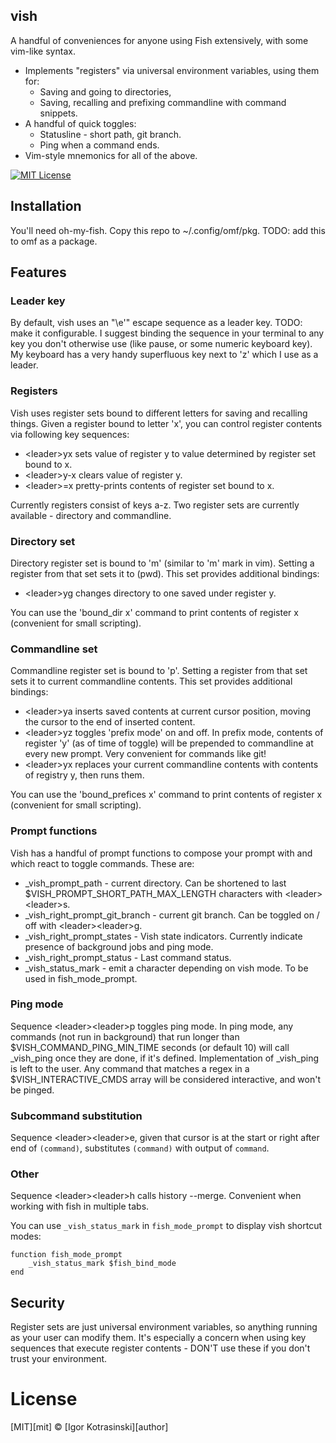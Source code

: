 ## vish
A handful of conveniences for anyone using Fish extensively, with some vim-like syntax.
- Implements "registers" via universal environment variables, using them for:
  - Saving and going to directories,
  - Saving, recalling and prefixing commandline with command snippets.
- A handful of quick toggles:
  - Statusline - short path, git branch.
  - Ping when a command ends.
- Vim-style mnemonics for all of the above.

[![MIT License](https://img.shields.io/badge/license-MIT-007EC7.svg?style=flat-square)](/LICENSE)

## Installation

You'll need oh-my-fish. Copy this repo to ~/.config/omf/pkg. TODO: add this to omf as a package.

## Features

### Leader key

By default, vish uses an "\e\'" escape sequence as a leader key. TODO: make it configurable. I suggest binding the sequence in your terminal to any key you don't otherwise use (like pause, or some numeric keyboard key). My keyboard has a very handy superfluous key next to 'z' which I use as a leader.

### Registers

Vish uses register sets bound to different letters for saving and recalling things. Given a register bound to letter 'x', you can control register contents via following key sequences:
- &lt;leader&gt;yx sets value of register y to value determined by register set bound to x.
- &lt;leader&gt;y-x clears value of register y.
- &lt;leader&gt;=x pretty-prints contents of register set bound to x.

Currently registers consist of keys a-z. Two register sets are currently available - directory and commandline.

### Directory set

Directory register set is bound to 'm' (similar to 'm' mark in vim). Setting a register from that set sets it to (pwd). This set provides additional bindings:
- &lt;leader&gt;yg changes directory to one saved under register y.

You can use the 'bound\_dir x' command to print contents of register x (convenient for small scripting).

### Commandline set

Commandline register set is bound to 'p'. Setting a register from that set sets it to current commandline contents. This set provides additional bindings:
- &lt;leader&gt;ya inserts saved contents at current cursor position, moving the cursor to the end of inserted content.
- &lt;leader&gt;yz toggles 'prefix mode' on and off. In prefix mode, contents of register 'y' (as of time of toggle) will be prepended to commandline at every new prompt. Very convenient for commands like git!
- &lt;leader&gt;yx replaces your current commandline contents with contents of registry y, then runs them.

You can use the 'bound\_prefices x' command to print contents of register x (convenient for small scripting).

### Prompt functions

Vish has a handful of prompt functions to compose your prompt with and which react to toggle commands. These are:
- \_vish\_prompt\_path - current directory. Can be shortened to last $VISH\_PROMPT\_SHORT\_PATH\_MAX\_LENGTH characters with &lt;leader&gt;&lt;leader&gt;s.
- \_vish\_right\_prompt\_git\_branch - current git branch. Can be toggled on / off with &lt;leader&gt;&lt;leader&gt;g.
- \_vish\_right\_prompt\_states - Vish state indicators. Currently indicate presence of background jobs and ping mode.
- \_vish\_right\_prompt\_status - Last command status.
- \_vish\_status\_mark - emit a character depending on vish mode. To be used in fish\_mode\_prompt.

### Ping mode

Sequence &lt;leader&gt;&lt;leader&gt;p toggles ping mode. In ping mode, any commands (not run in background) that run longer than $VISH\_COMMAND\_PING\_MIN\_TIME seconds (or default 10) will call \_vish\_ping once they are done, if it's defined. Implementation of \_vish\_ping is left to the user. Any command that matches a regex in a $VISH\_INTERACTIVE\_CMDS array will be considered interactive, and won't be pinged.

### Subcommand substitution

Sequence &lt;leader&gt;&lt;leader&gt;e, given that cursor is at the start or right after end of `(command)`, substitutes `(command)` with output of `command`.


### Other

Sequence &lt;leader&gt;&lt;leader&gt;h calls history --merge. Convenient when working with fish in multiple tabs.

You can use `_vish_status_mark` in `fish_mode_prompt` to display vish shortcut modes:
```
function fish_mode_prompt
	_vish_status_mark $fish_bind_mode
end
```

## Security

Register sets are just universal environment variables, so anything running as your user can modify them. It's especially a concern when using key sequences that execute register contents - DON'T use these if you don't trust your environment.

# License

[MIT][mit] © [Igor Kotrasinski][author]
